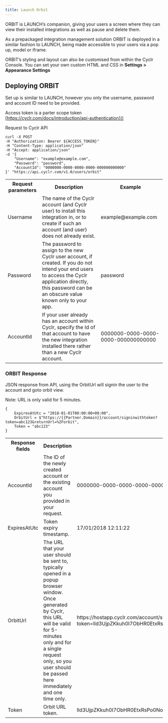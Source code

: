 ```yaml
---
title: Launch Orbit
---
```


ORBIT is LAUNCH’s companion, giving your users a screen where they can view their installed integrations as well as pause and delete them.

As a prepackaged integration management solution ORBIT is deployed in a similar fashion to LAUNCH, being made accessible to your users via a pop up, model or iframe.

ORBIT’s styling and layout can also be customised from within the Cyclr Console. You can set your own custom HTML and CSS in **Settings > Appearance Settings**

Deploying ORBIT
---------------

Set up is similar to LAUNCH, however you only the username, password and account ID need to be provided.

Access token is a parter scope token [https://cyclr.com/docs/introduction/api-authentication]()

Request to Cyclr API

```
curl -X POST
-H "Authorization: Bearer ${ACCESS_TOKEN}"
-H "Content-Type: application/json"
-H "Accept: application/json"
-d '{
    "Username": "example@example.com",
    "Password": "password",
    "AccountId": "0000000-0000-0000-0000-000000000000"
}' "https://api.cyclr.com/v1.0/users/orbit"
```

<table>
    <tr>
        <th>Request parameters</th>
        <th>Description</th>
        <th>Example</th>
    </tr>
    <tr>
        <td>Username</td>
        <td>The name of the Cyclr account (and Cyclr user) to install this integration in, or to create if such an account (and user) does not already exist.</td>
        <td>example@example.com</td>
    </tr>
    <tr>
        <td>Password</td>
        <td>The password to assign to the new Cyclr user account, if created.
If you do not intend your end users to access the Cyclr application directly, this password can be an obscure value known only to your app.</td>
        <td>password</td>
    </tr>
    <tr>
        <td>AccountId</td>
        <td>If your user already has an account within Cyclr, specify the Id of that account to have the new integration installed there rather than a new Cyclr account.</td>
        <td>0000000-0000-0000-0000-000000000000</td>
    </tr>
</table>

### ORBIT Response

JSON response from API, using the OrbitUrl will signin the user to the account and goto orbit view.

Note: URL is only valid for 5 minutes.

```
{
    ExpiresAtUtc = "2018-01-01T00:00:00+00:00",
    OrbitUrl = $"https://{{Partner.Domain}}/account/signinwithtoken?token=abc123&returnUrl=%2Forbit",
    Token = "abc123"
}
```

<table>
    <tr>
        <th>Response fields</th>
        <th>Description</th>
        <th>Example</th>
    </tr>
    <tr>
        <td>AccountId</td>
        <td>The ID of the newly created account or the existing account you provided in your request.</td>
        <td>0000000-0000-0000-0000-000000000000</td>
    </tr>
    <tr>
        <td>ExpiresAtUtc</td>
        <td>Token expiry timestamp.</td>
        <td>17/01/2018 12:11:22</td>
    </tr>
    <tr>
        <td>OrbitUrl</td>
        <td>The URL that your user should be sent to, typically opened in a popup browser window.
Once generated by Cyclr, this URL will be valid for 5-minutes only and for a single request only, so you user should be passed here immediately and one time only.</td>
        <td>https://hostapp.cyclr.com/account/signinwithtoken?token=lld3UjpZKkuh0I7ObHR0EtxRsPo0No1GqNSyAi8pqXQ%3D&returnUrl=%2Flaunch</td>
    </tr>
    <tr>
        <td>Token</td>
        <td>Orbit URL token.</td>
        <td>lld3UjpZKkuh0I7ObHR0EtxRsPo0No1GqNSyAi8pqXQ=</td>
    </tr>
</table>

